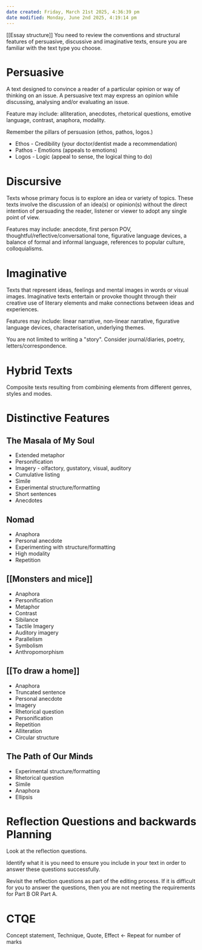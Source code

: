 ```yaml
---
date created: Friday, March 21st 2025, 4:36:39 pm
date modified: Monday, June 2nd 2025, 4:19:14 pm
---
```


[[Essay structure]]
You need to review the conventions and structural features of persuasive, discussive and imaginative texts, ensure you are familiar with the text type you choose.
# Persuasive
A text designed to convince a reader of a particular opinion or way of thinking on an issue. A persuasive text may express an opinion while discussing, analysing and/or evaluating an issue.

Feature may include: alliteration, anecdotes, rhetorical questions, emotive language, contrast, anaphora, modality.

Remember the pillars of persuasion (ethos, pathos, logos.)
- Ethos - Credibility (your doctor/dentist made a recommendation)
- Pathos - Emotions (appeals to emotions)
- Logos - Logic (appeal to sense, the logical thing to do)

# Discursive
Texts whose primary focus is to explore an idea or variety of topics. These texts involve the discussion of an idea(s) or opinion(s) without the direct intention of persuading the reader, listener or viewer to adopt any single point of view.

Features may include: anecdote, first person POV, thoughtful/reflective/conversational tone, figurative language devices, a balance of formal and informal language, references to popular culture, colloquialisms.
# Imaginative
Texts that represent ideas, feelings and mental images in words or visual images. Imaginative texts entertain or provoke thought through their creative use of literary elements and make connections between ideas and experiences.

Features may include: linear narrative, non-linear narrative, figurative language devices, characterisation, underlying themes.

You are not limited to writing a "story". Consider journal/diaries, poetry, letters/correspondence.
# Hybrid Texts
Composite texts resulting from combining elements from different genres, styles and modes.
# Distinctive Features
## The Masala of My Soul
- Extended metaphor
- Personification
- Imagery - olfactory, gustatory, visual, auditory
- Cumulative listing
- Simile
- Experimental structure/formatting
- Short sentences
- Anecdotes
## Nomad
- Anaphora
- Personal anecdote
- Experimenting with structure/formatting
- High modality
- Repetition
## [[Monsters and mice]]
- Anaphora
- Personification
- Metaphor
- Contrast
- Sibilance
- Tactile Imagery
- Auditory imagery
- Parallelism
- Symbolism
- Anthropomorphism
## [[To draw a home]]
- Anaphora
- Truncated sentence
- Personal anecdote
- Imagery
- Rhetorical question
- Personification
- Repetition
- Alliteration
- Circular structure
## The Path of Our Minds
- Experimental structure/formatting
- Rhetorical question
- Simile
- Anaphora
- Ellipsis
# Reflection Questions and backwards Planning
Look at the reflection questions.

Identify what it is you need to ensure you include in your text in order to answer these questions successfully.

Revisit the reflection questions as part of the editing process. If it is difficult for you to answer the questions, then you are not meeting the requirements for Part B OR Part A.
# CTQE
Concept statement, Technique, Quote, Effect ← Repeat for number of marks